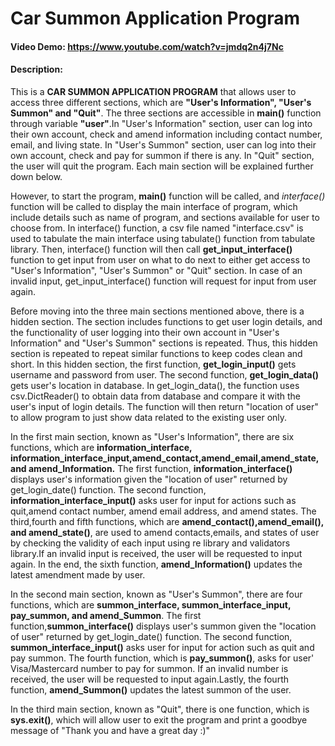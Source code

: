 # **Car Summon Application Program**
#### Video Demo:  https://www.youtube.com/watch?v=jmdq2n4j7Nc
#### Description:
This is a **CAR SUMMON APPLICATION PROGRAM** that allows user to access three different sections, which are **"User's Information", "User's Summon" and "Quit"**. The three sections are accessible in **main()** function through variable **"user"**.In "User's Information" section, user can log into their own account, check and amend information including contact number, email, and living state. In "User's Summon" section, user can log into their own account, check and pay for summon if there is any. In "Quit" section, the user will quit the program. Each main section will be explained further down below.

However, to start the program, **main()** function will be called, and *interface()* function will be called to display the main interface of program, which include details such as name of program, and sections available for user to choose from. In interface() function, a csv file named "interface.csv" is used to tabulate the main interface using tabulate() function from  tabulate library. Then, interface() function will then call **get_input_interface()** function to get input from user on what to do next to either get access to "User's Information", "User's Summon" or "Quit" section. In case of an invalid input, get_input_interface() function will request for input from user again.

Before moving into the three  main sections mentioned above, there is a hidden section. The section includes functions to get user login details, and the functionality of user logging into their own account in "User's Information" and "User's Summon" sections is repeated. Thus, this hidden section is repeated to repeat similar functions to keep codes clean and short. In this hidden section, the first function, **get_login_input()** gets username and password from user. The second function, **get_login_data()**  gets user's location in database. In get_login_data(), the function uses csv.DictReader() to obtain data from database and compare it with the user's input of login details. The function will then return "location of user" to allow program to just show data related to the existing user only.

In the first main section, known as "User's Information", there are six functions, which are **information_interface, information_interface_input,amend_contact,amend_email,amend_state, and amend_Information.** The first function, **information_interface()** displays user's information given the "location of user" returned by get_login_date() function. The second function, **information_interface_input()** asks user for input for actions such as quit,amend contact number, amend email address, and amend states. The third,fourth and fifth functions, which are **amend_contact(),amend_email(), and amend_state()**, are used to amend contacts,emails, and states of user by checking the validity of each input using re library and validators library.If an invalid input is received, the user will be requested to input again. In the end, the sixth function, **amend_Information()** updates the latest amendment made by user.

In the second main section, known as "User's Summon", there are four functions, which are **summon_interface, summon_interface_input, pay_summon, and amend_Summon**. The first function,**summon_interface()** displays user's summon given the "location of user" returned by get_login_date() function. The second function, **summon_interface_input()** asks user for input for action such as quit and pay summon. The fourth function, which is **pay_summon()**, asks for user' Visa/Mastercard number to pay for summon. If an invalid number is received, the user will be requested to input again.Lastly, the fourth function, **amend_Summon()** updates the latest summon of the user.

In the third main section, known as "Quit", there is one function, which is **sys.exit()**, which will allow user to exit the program and print a goodbye message of "Thank you and have a great day :)"
